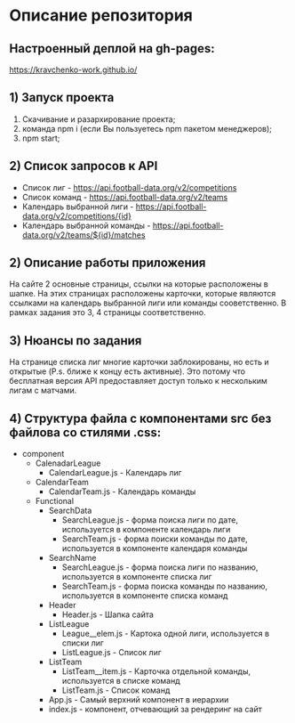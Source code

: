 # Описание репозитория
## Настроенный деплой на gh-pages:
https://kravchenko-work.github.io/
## 1) Запуск проекта
1. Скачивание и разархирование проекта;
2. команда npm i (если Вы пользуетесь npm пакетом менеджеров);
3. npm start;
## 2) Список запросов к API
* Список лиг - https://api.football-data.org/v2/competitions
* Список команд - https://api.football-data.org/v2/teams
* Календарь выбранной лиги - https://api.football-data.org/v2/competitions/{id}
* Календарь выбранной команды - https://api.football-data.org/v2/teams/${id}/matches
## 2) Описание работы приложения
На сайте 2 основные страницы, ссылки на которые расположены в шапке. На этих страницах расположены карточки, которые являются ссылками на календарь выбранной лиги или команды сооветственно. В рамках задания это 3, 4 страницы соответственно.
## 3) Нюансы по задания
На странице списка лиг многие карточки заблокированы, но есть и открытые (P.s. ближе к концу есть активные). Это потому что бесплатная версия API предоставляет доступ только к нескольким лигам с матчами. 
## 4) Структура файла с компонентами src без файлова со стилями .css:
* component
	* CalenadarLeague
		* CalendarLeague.js - Календарь лиг
	* CalendarTeam 
		* CalendarTeam.js - Календарь команды
	* Functional
		* SearchData 
			* SearchLeague.js - форма поиска лиги по дате, используется в компоненте календарь лиги
			* SearchTeam.js - форма поиски команды по дате, используется в компоненте календаря команды
		* SearchName
			* SearchLeague.js - форма поиска лиги по названию, используется в компоненте списка лиг
			* SearchTeam.js - форма поиска команды по названию, используется в компоненте списка команд
		* Header
			* Header.js - Шапка сайта
		* ListLeague
			* League__elem.js - Картока одной лиги, используется в списки лиг
			* ListLeague.js - Список лиг
		* ListTeam
			* ListTeam__item.js - Карточка отдельной команды, используется в списке команд
			* ListTeam.js - Список команд
		* App.js - Самый верхний компонент в иерархии
		* index.js - компонент, отчевающий за рендеринг на сайт



